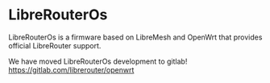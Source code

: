 # LibreRouterOs

LibreRouterOs is a firmware based on LibreMesh and OpenWrt that provides official LibreRouter support.

We have moved LibreRouterOs development to gitlab!  https://gitlab.com/librerouter/openwrt
